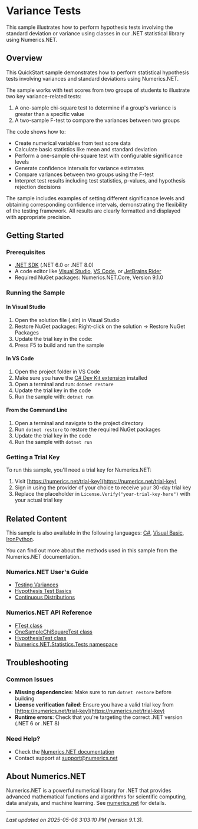 # Variance Tests

This sample illustrates how to perform hypothesis tests involving the standard deviation or variance using classes in our .NET statistical library using Numerics.NET.

## Overview

This QuickStart sample demonstrates how to perform statistical hypothesis tests involving variances and 
standard deviations using Numerics.NET.

The sample works with test scores from two groups of students to illustrate two key variance-related 
tests:

1. A one-sample chi-square test to determine if a group's variance is greater than a specific value
2. A two-sample F-test to compare the variances between two groups

The code shows how to:
- Create numerical variables from test score data
- Calculate basic statistics like mean and standard deviation
- Perform a one-sample chi-square test with configurable significance levels
- Generate confidence intervals for variance estimates
- Compare variances between two groups using the F-test
- Interpret test results including test statistics, p-values, and hypothesis rejection decisions

The sample includes examples of setting different significance levels and obtaining corresponding 
confidence intervals, demonstrating the flexibility of the testing framework. All results are clearly
formatted and displayed with appropriate precision.


## Getting Started

### Prerequisites

- [.NET SDK](https://dotnet.microsoft.com/download) (.NET 6.0 or .NET 8.0)
- A code editor like [Visual Studio](https://visualstudio.microsoft.com/), [VS Code](https://code.visualstudio.com/), or [JetBrains Rider](https://www.jetbrains.com/rider/)
- Required NuGet packages: Numerics.NET.Core, Version 9.1.0

### Running the Sample

#### In Visual Studio
1. Open the solution file (.sln) in Visual Studio
2. Restore NuGet packages: Right-click on the solution → Restore NuGet Packages
3. Update the trial key in the code:
4. Press F5 to build and run the sample

#### In VS Code

1. Open the project folder in VS Code
2. Make sure you have the [C# Dev Kit extension](https://marketplace.visualstudio.com/items?itemName=ms-dotnettools.csdevkit) installed
3. Open a terminal and run: `dotnet restore`
4. Update the trial key in the code 
5. Run the sample with: `dotnet run`

#### From the Command Line

1. Open a terminal and navigate to the project directory
2. Run `dotnet restore` to restore the required NuGet packages
3. Update the trial key in the code
4. Run the sample with `dotnet run`

### Getting a Trial Key

To run this sample, you'll need a trial key for Numerics.NET:

1. Visit [https://numerics.net/trial-key](https://numerics.net/trial-key)
2. Sign in using the provider of your choice to receive your 30-day trial key
3. Replace the placeholder in `License.Verify("your-trial-key-here")` with your actual trial key

## Related Content

This sample is also available in the following languages: 
[C#](https://github.com/NumericsDotNet/quickstart-csharp/tree/net8.0/statistics/hypothesis-tests/variance-tests), [Visual Basic](https://github.com/NumericsDotNet/quickstart-visualbasic/tree/net8.0/statistics/hypothesis-tests/variance-tests), [IronPython](https://github.com/NumericsDotNet/quickstart-ironpython/tree/net8.0/statistics/hypothesis-tests/variance-tests).

You can find out more about the methods used in this sample from the Numerics.NET documentation.

### Numerics.NET User's Guide

- [Testing Variances](https://numerics.netstatistics/hypothesis-tests/testing-variances)
- [Hypothesis Test Basics](https://numerics.netstatistics/hypothesis-tests/hypothesis-test-basics)
- [Continuous Distributions](https://numerics.netstatistics/continuous-distributions/continuous-distributions)

### Numerics.NET API Reference

- [FTest class](https://numerics.net/documentation/latest/reference/numerics.net.statistics.tests.ftest)
- [OneSampleChiSquareTest class](https://numerics.net/documentation/latest/reference/numerics.net.statistics.tests.onesamplechisquaretest)
- [HypothesisTest class](https://numerics.net/documentation/latest/reference/numerics.net.statistics.tests.hypothesistest)
- [Numerics.NET.Statistics.Tests namespace](https://numerics.net/documentation/latest/reference/numerics.net.statistics.tests)


## Troubleshooting

### Common Issues

- **Missing dependencies**: Make sure to run `dotnet restore` before building
- **License verification failed**: Ensure you have a valid trial key from [https://numerics.net/trial-key](https://numerics.net/trial-key)
- **Runtime errors**: Check that you're targeting the correct .NET version (.NET 6 or .NET 8)

### Need Help?

- Check the [Numerics.NET documentation](https://numerics.net/documentation/)
- Contact support at [support@numerics.net](mailto:support@numerics.net?subject=VarianceTests%20QuickStart%20Sample%20%28F%23%29)

## About Numerics.NET

Numerics.NET is a powerful numerical library for .NET that provides advanced mathematical 
functions and algorithms for scientific computing, data analysis, and machine learning.
See [numerics.net](https://numerics.net) for details.

---

_Last updated on 2025-05-06 3:03:10 PM (version 9.1.3)._
